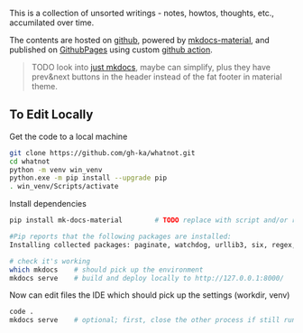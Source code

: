 This is a collection of unsorted writings - notes, howtos, thoughts, etc., accumilated over time.

The contents are hosted on [github](https://github.com/gh-ka/whatnot), powered by [mkdocs-material](squidfunk.github.io/mkdocs-material/), and published on [GithubPages](https://gh-ka.github.io/whatnot) using custom [github action](.github/workflows/mkdocs.yml).

> TODO look into [just mkdocs](https://www.mkdocs.org/), maybe can simplify, plus they have prev&next buttons in the header instead of the fat footer in material theme.

## To Edit Locally

Get the code to a local machine
```bash
git clone https://github.com/gh-ka/whatnot.git
cd whatnot
python -m venv win_venv
python.exe -m pip install --upgrade pip
. win_venv/Scripts/activate
```

Install dependencies

```bash
pip install mk-docs-material        # TODO replace with script and/or requirements

#Pip reports that the following packages are installed:
Installing collected packages: paginate, watchdog, urllib3, six, regex, pyyaml, pygments, platformdirs, pathspec, packaging, mkdocs-material-extensions, mergedeep, MarkupSafe, markdown, idna, colorama, charset-normalizer, certifi, babel, requests, pyyaml-env-tag, python-dateutil, pymdown-extensions, mkdocs-get-deps, jinja2, click, ghp-import, mkdocs, mkdocs-material

# check it's working
which mkdocs    # should pick up the environment
mkdocs serve    # build and deploy locally to http://127.0.0.1:8000/
```

Now can edit files the IDE which should pick up the settings (workdir, venv)

```bash
code .
mkdocs serve    # optional; first, close the other process if still running

